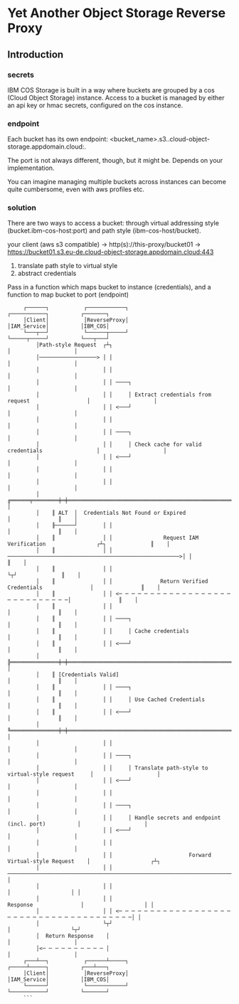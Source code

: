# **Yet Another Object Storage Reverse Proxy**

## Introduction

### secrets
IBM COS Storage is built in a way where buckets are grouped by a cos (Cloud Object Storage) instance.  Access to a bucket is managed by either an api key or hmac secrets, configured on the cos instance.  

### endpoint
Each bucket has its own endpoint: <bucket_name>.s3.<region>.cloud-object-storage.appdomain.cloud:<port>.

The port is not always different, though, but it might be.  Depends on your implementation.

You can imagine managing multiple buckets across instances can become quite cumbersome, even with aws profiles etc.

### solution
There are two ways to access a bucket: through virtual addressing style (bucket.ibm-cos-host:port) and path style (ibm-cos-host/bucket).

your client (aws s3 compatible) -> http(s)://this-proxy/bucket01 -> https://bucket01.s3.eu-de.cloud-object-storage.appdomain.cloud:443

1) translate path style to virtual style
2) abstract credentials


Pass in a function which maps bucket to instance (credentials), and a function to map bucket to port (endpoint)


```text
     ┌──────┐           ┌────────────┐                                              ┌───────────┐          ┌───────┐
     │Client│           │ReverseProxy│                                              │IAM_Service│          │IBM_COS│
     └───┬──┘           └──────┬─────┘                                              └─────┬─────┘          └───┬───┘
         │Path-style Request  ┌┴┐                                                         │                    │    
         │──────────────────> │ │                                                         │                    │    
         │                    │ │                                                         │                    │    
         │                    │ │ ────┐                                                   │                    │    
         │                    │ │     │ Extract credentials from request                  │                    │    
         │                    │ │ <───┘                                                   │                    │    
         │                    │ │                                                         │                    │    
         │                    │ │ ────┐                                                   │                    │    
         │                    │ │     │ Check cache for valid credentials                 │                    │    
         │                    │ │ <───┘                                                   │                    │    
         │                    │ │                                                         │                    │    
         │                    │ │                                                         │                    │    
         │    ╔══════╤════════╪═╪═════════════════════════════════════════════════════════╪═══════════════╗    │    
         │    ║ ALT  │  Credentials Not Found or Expired                                  │               ║    │    
         │    ╟──────┘        │ │                                                         │               ║    │    
         │    ║               │ │                Request IAM Verification                ┌┴┐              ║    │    
         │    ║               │ │ ──────────────────────────────────────────────────────>│ │              ║    │    
         │    ║               │ │                                                        └┬┘              ║    │    
         │    ║               │ │               Return Verified Credentials               │               ║    │    
         │    ║               │ │ <─ ─ ─ ─ ─ ─ ─ ─ ─ ─ ─ ─ ─ ─ ─ ─ ─ ─ ─ ─ ─ ─ ─ ─ ─ ─ ─ ─│               ║    │    
         │    ║               │ │                                                         │               ║    │    
         │    ║               │ │ ────┐                                                   │               ║    │    
         │    ║               │ │     │ Cache credentials                                 │               ║    │    
         │    ║               │ │ <───┘                                                   │               ║    │    
         │    ╠═══════════════╪═╪═════════════════════════════════════════════════════════╪═══════════════╣    │    
         │    ║ [Credentials Valid]                                                       │               ║    │    
         │    ║               │ │ ────┐                                                   │               ║    │    
         │    ║               │ │     │ Use Cached Credentials                            │               ║    │    
         │    ║               │ │ <───┘                                                   │               ║    │    
         │    ╚═══════════════╪═╪═════════════════════════════════════════════════════════╪═══════════════╝    │    
         │                    │ │                                                         │                    │    
         │                    │ │ ────┐                                                   │                    │    
         │                    │ │     │ Translate path-style to virtual-style request     │                    │    
         │                    │ │ <───┘                                                   │                    │    
         │                    │ │                                                         │                    │    
         │                    │ │ ────┐                                                   │                    │    
         │                    │ │     │ Handle secrets and endpoint (incl. port)          │                    │    
         │                    │ │ <───┘                                                   │                    │    
         │                    │ │                                                         │                    │    
         │                    │ │                        Forward Virtual-style Request    │                   ┌┴┐   
         │                    │ │ ───────────────────────────────────────────────────────────────────────────>│ │   
         │                    │ │                                                         │                   │ │   
         │                    │ │                                  Response               │                   │ │   
         │                    │ │ <─ ─ ─ ─ ─ ─ ─ ─ ─ ─ ─ ─ ─ ─ ─ ─ ─ ─ ─ ─ ─ ─ ─ ─ ─ ─ ─ ─ ─ ─ ─ ─ ─ ─ ─ ─ ─ ─│ │   
         │                    └┬┘                                                         │                   └┬┘   
         │  Return Response    │                                                          │                    │    
         │<─ ─ ─ ─ ─ ─ ─ ─ ─ ─ │                                                          │                    │    
     ┌───┴──┐           ┌──────┴─────┐                                              ┌─────┴─────┐          ┌───┴───┐
     │Client│           │ReverseProxy│                                              │IAM_Service│          │IBM_COS│
     └──────┘           └────────────┘                                              └───────────┘          └───────┘
     ```
